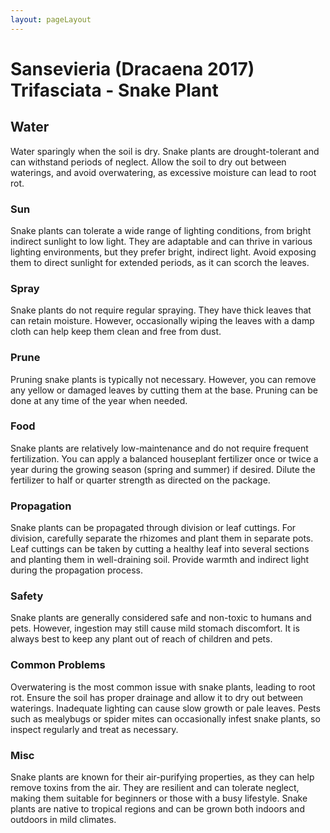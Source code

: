 ```yaml
---
layout: pageLayout
---
```


# Sansevieria (Dracaena 2017) Trifasciata - Snake Plant

## Water

Water sparingly when the soil is dry. Snake plants are drought-tolerant and can withstand periods of neglect. Allow the soil to dry out between waterings, and avoid overwatering, as excessive moisture can lead to root rot.

### Sun

Snake plants can tolerate a wide range of lighting conditions, from bright indirect sunlight to low light. They are adaptable and can thrive in various lighting environments, but they prefer bright, indirect light. Avoid exposing them to direct sunlight for extended periods, as it can scorch the leaves.

### Spray

Snake plants do not require regular spraying. They have thick leaves that can retain moisture. However, occasionally wiping the leaves with a damp cloth can help keep them clean and free from dust.

### Prune

Pruning snake plants is typically not necessary. However, you can remove any yellow or damaged leaves by cutting them at the base. Pruning can be done at any time of the year when needed.

### Food

Snake plants are relatively low-maintenance and do not require frequent fertilization. You can apply a balanced houseplant fertilizer once or twice a year during the growing season (spring and summer) if desired. Dilute the fertilizer to half or quarter strength as directed on the package.

### Propagation

Snake plants can be propagated through division or leaf cuttings. For division, carefully separate the rhizomes and plant them in separate pots. Leaf cuttings can be taken by cutting a healthy leaf into several sections and planting them in well-draining soil. Provide warmth and indirect light during the propagation process.

### Safety

Snake plants are generally considered safe and non-toxic to humans and pets. However, ingestion may still cause mild stomach discomfort. It is always best to keep any plant out of reach of children and pets.

### Common Problems

Overwatering is the most common issue with snake plants, leading to root rot. Ensure the soil has proper drainage and allow it to dry out between waterings. Inadequate lighting can cause slow growth or pale leaves. Pests such as mealybugs or spider mites can occasionally infest snake plants, so inspect regularly and treat as necessary.

### Misc

Snake plants are known for their air-purifying properties, as they can help remove toxins from the air. They are resilient and can tolerate neglect, making them suitable for beginners or those with a busy lifestyle. Snake plants are native to tropical regions and can be grown both indoors and outdoors in mild climates.
